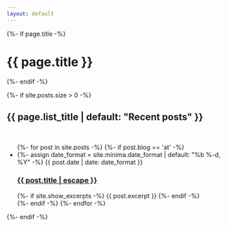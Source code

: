 ```yaml
---
layout: default
---
```


<div>
  {%- if page.title -%}
    <h1>{{ page.title }}</h1>
  {%- endif -%}

  {%- if site.posts.size > 0 -%}
    <h2 class="post-list-heading font-bold text-4xl">{{ page.list_title | default: "Recent posts" }}</h2>
    <br>
    <ul class="post-list">
      {%- for post in site.posts -%}
        {%- if post.blog == 'at' -%}
            <li>
                {%- assign date_format = site.minima.date_format | default: "%b %-d, %Y" -%}
                <span class="post-meta">{{ post.date | date: date_format }}</span>
                <h3>
                    <a class="post-link" href="{{ post.url | relative_url }}">
                        {{ post.title | escape }}
                    </a>
                </h3>
                {%- if site.show_excerpts -%}
                    {{ post.excerpt }}
                {%- endif -%}
            </li>
        {%- endif -%}
      {%- endfor -%}
    </ul>
  {%- endif -%}

</div>